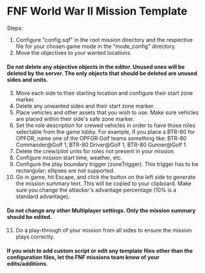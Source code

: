 # FNF World War II Mission Template

Steps:

1. Configure "config.sqf" in the root mission directory and the respective file for your chosen game mode in the "mode_config" directory.
2. Move the objectives to your wanted locations.
#### Do not delete any objective objects in the editor. Unused ones will be deleted by the server. The only objects that should be deleted are unused sides and units.
3. Move each side to their starting location and configure their start zone marker.
4. Delete any unwanted sides and their start zone marker.
5. Place vehicles and other assets that you wish to use. Make sure vehicles are placed within their side's safe zone marker.
6. Set the role description for crewed vehicles in order to have those roles selectable from the game lobby. For example, if you place a BTR-80 for OPFOR, name one of the OPFOR Golf teams something like: BTR-80 Commander@Golf 1, BTR-80 Driver@Golf 1, BTR-80 Gunner@Golf 1.
7. Delete the crew/pilot units for roles not present in your mission.
8. Configure mission start time, weather, etc.
9. Configure the play boundary trigger (zoneTrigger). This trigger has to be rectangular; ellipses are not supported.
10. Go in game, hit Escape, and click the button on the left side to generate the mission summary text. This will be copied to your clipboard. Make sure you change the attacker's advantage percentage (10% is a standard advantage).
#### Do not change any other Multiplayer settings. Only the mission summary should be edited.
11. Do a play-through of your mission from all sides to ensure the mission plays correctly.

#### If you wish to add custom script or edit any template files other than the configuration files, let the FNF missions team know of your edits/additions.
